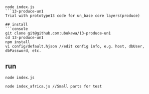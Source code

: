 #  

```console
node index.js 
```13-produce-un1
Trial with prototype13 code for un_base core layers(produce)

## install
```console
git clone git@github.com:ubukawa/13-produce-un1
cd 13-produce-un1
npm install
vi config/default.hjson //edit config info, e.g. host, dbUser, dbPassword, etc.
```

## run
```console
node index.js
```  

```console
node index_africa.js //Small parts for test
```
